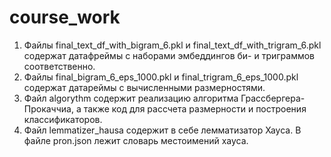 # course_work
1. Файлы final_text_df_with_bigram_6.pkl и final_text_df_with_trigram_6.pkl содержат датафреймы с наборами эмбеддингов би- и триграммов соответственно.
2. Файлы final_bigram_6_eps_1000.pkl и final_trigram_6_eps_1000.pkl содержат датареймы с вычисленными размерностями.
3. Файл algorythm содержит реализацию алгоритма Грассбергера-Прокаччиа, а также код для рассчета размерности и построения классификаторов.
4. Файл lemmatizer_hausa содержит в себе лемматизатор Хауса. В файле pron.json лежит словарь местоимений хауса.
